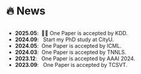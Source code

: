 # 🔥 News
<style>
  .scrollable {
    max-height: 120px; /* 设置最大高度 */
    overflow-y: scroll; /* 设置垂直滚动条 */
  }
</style>

<!-- <font color="red></font>
<a href=""></a> -->

<div class="scrollable">
  <ul>
<li><strong>2025.05</strong>: &nbsp;🎉🎉 One Paper is accepted by KDD.</li>
<li><strong>2024.09</strong>: &nbsp; Start my PhD study at CityU.</li>
<li><strong>2024.05</strong>: &nbsp;One Paper is accepted by ICML. </li>
<li><strong>2024.03</strong>: &nbsp;One Paper is accepted by TNNLS. </li>
<li><strong>2023.12</strong>: &nbsp; One Paper is accepted by AAAI 2024. </li>
<li><strong>2023.09</strong>: &nbsp; One Paper is accepted by TCSVT. </li>
  </ul>
</div>
